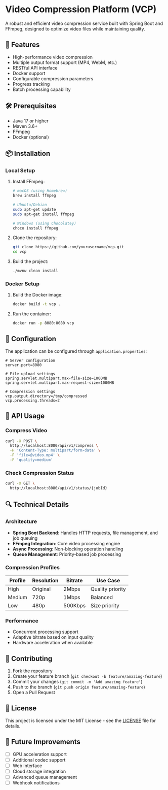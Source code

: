# Video Compression Platform (VCP)

A robust and efficient video compression service built with Spring Boot and FFmpeg, designed to optimize video files while maintaining quality.

## 🚀 Features

- High-performance video compression
- Multiple output format support (MP4, WebM, etc.)
- RESTful API interface
- Docker support
- Configurable compression parameters
- Progress tracking
- Batch processing capability

## 🛠️ Prerequisites

- Java 17 or higher
- Maven 3.6+
- FFmpeg
- Docker (optional)

## 📦 Installation

### Local Setup

1. Install FFmpeg:

   ```bash
   # macOS (using Homebrew)
   brew install ffmpeg

   # Ubuntu/Debian
   sudo apt-get update
   sudo apt-get install ffmpeg

   # Windows (using Chocolatey)
   choco install ffmpeg
   ```

2. Clone the repository:

   ```bash
   git clone https://github.com/yourusername/vcp.git
   cd vcp
   ```

3. Build the project:
   ```bash
   ./mvnw clean install
   ```

### Docker Setup

1. Build the Docker image:

   ```bash
   docker build -t vcp .
   ```

2. Run the container:
   ```bash
   docker run -p 8080:8080 vcp
   ```

## 🔧 Configuration

The application can be configured through `application.properties`:

```properties
# Server configuration
server.port=8080

# File upload settings
spring.servlet.multipart.max-file-size=1000MB
spring.servlet.multipart.max-request-size=1000MB

# Compression settings
vcp.output.directory=/tmp/compressed
vcp.processing.threads=2
```

## 🎯 API Usage

### Compress Video

```bash
curl -X POST \
  http://localhost:8080/api/v1/compress \
  -H 'Content-Type: multipart/form-data' \
  -F 'file=@video.mp4' \
  -F 'quality=medium'
```

### Check Compression Status

```bash
curl -X GET \
  http://localhost:8080/api/v1/status/{jobId}
```

## 🔍 Technical Details

### Architecture

- **Spring Boot Backend**: Handles HTTP requests, file management, and job queuing
- **FFmpeg Integration**: Core video processing engine
- **Async Processing**: Non-blocking operation handling
- **Queue Management**: Priority-based job processing

### Compression Profiles

| Profile | Resolution | Bitrate | Use Case         |
| ------- | ---------- | ------- | ---------------- |
| High    | Original   | 2Mbps   | Quality priority |
| Medium  | 720p       | 1Mbps   | Balanced         |
| Low     | 480p       | 500Kbps | Size priority    |

### Performance

- Concurrent processing support
- Adaptive bitrate based on input quality
- Hardware acceleration when available

## 🤝 Contributing

1. Fork the repository
2. Create your feature branch (`git checkout -b feature/amazing-feature`)
3. Commit your changes (`git commit -m 'Add amazing feature'`)
4. Push to the branch (`git push origin feature/amazing-feature`)
5. Open a Pull Request

## 📝 License

This project is licensed under the MIT License - see the [LICENSE](LICENSE) file for details.

## 🔮 Future Improvements

- [ ] GPU acceleration support
- [ ] Additional codec support
- [ ] Web interface
- [ ] Cloud storage integration
- [ ] Advanced queue management
- [ ] Webhook notifications
